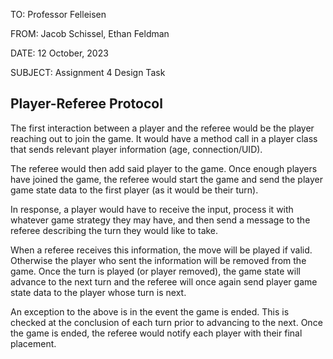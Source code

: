 TO: Professor Felleisen

FROM: Jacob Schissel, Ethan Feldman

DATE: 12 October, 2023

SUBJECT: Assignment 4 Design Task

## Player-Referee Protocol

The first interaction between a player and the referee would be the player reaching out to join the game. It would have a method call in a player class that sends relevant player information (age, connection/UID).

The referee would then add said player to the game. Once enough players have joined the game, the referee would start the game and send the player game state data to the first player (as it would be their turn).

In response, a player would have to receive the input, process it with whatever game strategy they may have, and then send a message to the referee describing the turn they would like to take.

When a referee receives this information, the move will be played if valid. Otherwise the player who sent the information will be removed from the game. Once the turn is played (or player removed), the game state will advance to the next turn and the referee will once again send player game state data to the player whose turn is next.

An exception to the above is in the event the game is ended. This is checked at the conclusion of each turn prior to advancing to the next. Once the game is ended, the referee would notify each player with their final placement.
